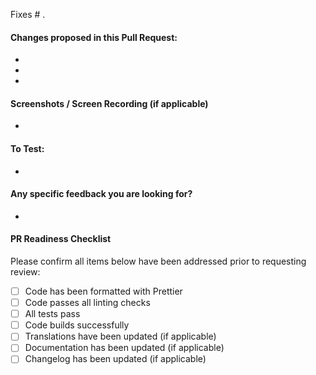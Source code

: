 <!-- If this pull request fixes an Issue, link it below. If not, you can remove the line below -->

Fixes # .

<!-- Include a bulleted list summarizing the main changes you have made in this PR -->

#### Changes proposed in this Pull Request:

-
-
-

<!-- Include screenshots if they will help illustrate the changes in this PR -->

#### Screenshots / Screen Recording (if applicable)

-

<!-- Instruction for PR reviewers, if more complicated than a simple yarn start -->

#### To Test:

-

<!-- Useful for draft pull requests -->

#### Any specific feedback you are looking for?

-

#### PR Readiness Checklist

Please confirm all items below have been addressed prior to requesting review:

- [ ] Code has been formatted with Prettier
- [ ] Code passes all linting checks
- [ ] All tests pass
- [ ] Code builds successfully
- [ ] Translations have been updated (if applicable)
- [ ] Documentation has been updated (if applicable)
- [ ] Changelog has been updated (if applicable)
